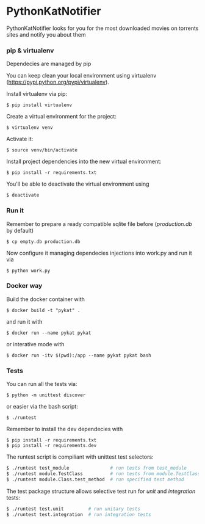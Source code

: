 # PythonKatNotifier

PythonKatNotifier looks for you for the most downloaded movies on torrents sites and notify you about them

### pip & virtualenv

Dependecies are managed by pip

You can keep clean your local environment using virtualenv (https://pypi.python.org/pypi/virtualenv).

Install virtualenv via pip:
```
$ pip install virtualenv
```
Create a virtual environment for the project:
```
$ virtualenv venv
```
Activate it:
```
$ source venv/bin/activate
```
Install project dependencies into the new virtual environment:
```
$ pip install -r requirements.txt
```
You'll be able to deactivate the virtual environment using
```
$ deactivate
```

### Run it

Remember to prepare a ready compatible sqlite file before (*production.db* by default)
```
$ cp empty.db production.db
```
Now configure it managing dependecies injections into work.py and run it via
```
$ python work.py
```

### Docker way

Build the docker container with
```
$ docker build -t "pykat" .
```
and run it with
```
$ docker run --name pykat pykat 
```
or interative mode with
```
$ docker run -itv $(pwd):/app --name pykat pykat bash
```

### Tests

You can run all the tests via:
```
$ python -m unittest discover
```
or easier via the bash script:
```
$ ./runtest
```
Remember to install the dev dependecies with
```
$ pip install -r requirements.txt
$ pip install -r requirements.dev
```
The runtest script is compiliant with unittest test selectors:
```bash
$ ./runtest test_module               # run tests from test_module
$ ./runtest module.TestClass          # run tests from module.TestClass
$ ./runtest module.Class.test_method  # run specified test method
```
The test package structure allows selective test run for *unit* and *integration* tests:
```bash
$ ./runtest test.unit         # run unitary tests
$ ./runtest test.integration  # run integration tests
```
